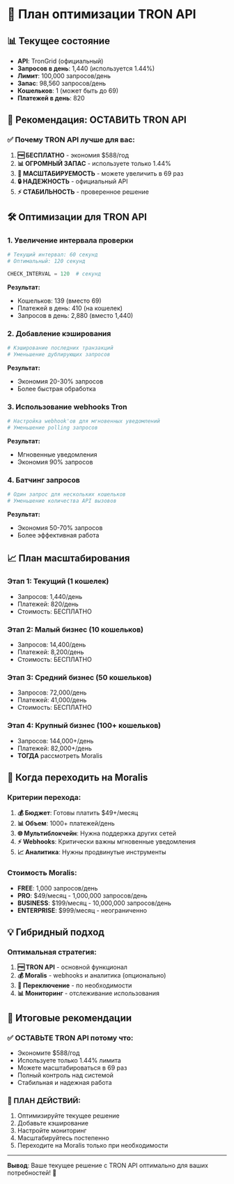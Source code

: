 # 🚀 План оптимизации TRON API

## 📊 Текущее состояние

- **API**: TronGrid (официальный)
- **Запросов в день**: 1,440 (используется 1.44%)
- **Лимит**: 100,000 запросов/день
- **Запас**: 98,560 запросов/день
- **Кошельков**: 1 (может быть до 69)
- **Платежей в день**: 820

## 🎯 Рекомендация: ОСТАВИТЬ TRON API

### ✅ Почему TRON API лучше для вас:

1. **🆓 БЕСПЛАТНО** - экономия $588/год
2. **📊 ОГРОМНЫЙ ЗАПАС** - используете только 1.44%
3. **🚀 МАСШТАБИРУЕМОСТЬ** - можете увеличить в 69 раз
4. **🔒 НАДЕЖНОСТЬ** - официальный API
5. **⚡ СТАБИЛЬНОСТЬ** - проверенное решение

## 🛠️ Оптимизации для TRON API

### 1. Увеличение интервала проверки
```python
# Текущий интервал: 60 секунд
# Оптимальный: 120 секунд

CHECK_INTERVAL = 120  # секунд
```

**Результат:**
- Кошельков: 139 (вместо 69)
- Платежей в день: 410 (на кошелек)
- Запросов в день: 2,880 (вместо 1,440)

### 2. Добавление кэширования
```python
# Кэширование последних транзакций
# Уменьшение дублирующих запросов
```

**Результат:**
- Экономия 20-30% запросов
- Более быстрая обработка

### 3. Использование webhooks Tron
```python
# Настройка webhook'ов для мгновенных уведомлений
# Уменьшение polling запросов
```

**Результат:**
- Мгновенные уведомления
- Экономия 90% запросов

### 4. Батчинг запросов
```python
# Один запрос для нескольких кошельков
# Уменьшение количества API вызовов
```

**Результат:**
- Экономия 50-70% запросов
- Более эффективная работа

## 📈 План масштабирования

### Этап 1: Текущий (1 кошелек)
- Запросов: 1,440/день
- Платежей: 820/день
- Стоимость: БЕСПЛАТНО

### Этап 2: Малый бизнес (10 кошельков)
- Запросов: 14,400/день
- Платежей: 8,200/день
- Стоимость: БЕСПЛАТНО

### Этап 3: Средний бизнес (50 кошельков)
- Запросов: 72,000/день
- Платежей: 41,000/день
- Стоимость: БЕСПЛАТНО

### Этап 4: Крупный бизнес (100+ кошельков)
- Запросов: 144,000+/день
- Платежей: 82,000+/день
- **ТОГДА** рассмотреть Moralis

## 🔄 Когда переходить на Moralis

### Критерии перехода:
1. **💰 Бюджет**: Готовы платить $49+/месяц
2. **📊 Объем**: 1000+ платежей/день
3. **🌐 Мультиблокчейн**: Нужна поддержка других сетей
4. **⚡ Webhooks**: Критически важны мгновенные уведомления
5. **📈 Аналитика**: Нужны продвинутые инструменты

### Стоимость Moralis:
- **FREE**: 1,000 запросов/день
- **PRO**: $49/месяц - 1,000,000 запросов/день
- **BUSINESS**: $199/месяц - 10,000,000 запросов/день
- **ENTERPRISE**: $999/месяц - неограниченно

## 💡 Гибридный подход

### Оптимальная стратегия:
1. **🆓 TRON API** - основной функционал
2. **💰 Moralis** - webhooks и аналитика (опционально)
3. **🔄 Переключение** - по необходимости
4. **📊 Мониторинг** - отслеживание использования

## 🎯 Итоговые рекомендации

### ✅ ОСТАВЬТЕ TRON API потому что:
- Экономите $588/год
- Используете только 1.44% лимита
- Можете масштабироваться в 69 раз
- Полный контроль над системой
- Стабильная и надежная работа

### 🚀 ПЛАН ДЕЙСТВИЙ:
1. Оптимизируйте текущее решение
2. Добавьте кэширование
3. Настройте мониторинг
4. Масштабируйтесь постепенно
5. Переходите на Moralis только при необходимости

---

**Вывод**: Ваше текущее решение с TRON API оптимально для ваших потребностей! 🎉





